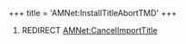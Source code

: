 +++
title = 'AMNet:InstallTitleAbortTMD'
+++

1.  REDIRECT
    [AMNet:CancelImportTitle](AMNet:CancelImportTitle "wikilink")
